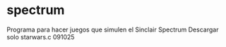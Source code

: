 # spectrum
Programa para hacer juegos que simulen el Sinclair Spectrum
Descargar solo starwars.c 091025
